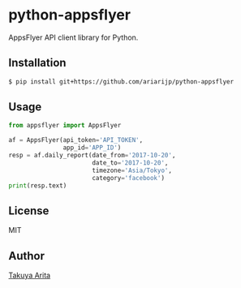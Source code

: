 # python-appsflyer

AppsFlyer API client library for Python.

## Installation

```bash
$ pip install git+https://github.com/ariarijp/python-appsflyer
```

## Usage

```python
from appsflyer import AppsFlyer

af = AppsFlyer(api_token='API_TOKEN',
               app_id='APP_ID')
resp = af.daily_report(date_from='2017-10-20',
                       date_to='2017-10-20',
                       timezone='Asia/Tokyo',
                       category='facebook')
print(resp.text)
```

## License

MIT

## Author

[Takuya Arita](https://github.com/ariarijp)
